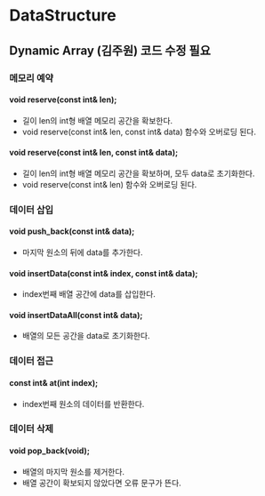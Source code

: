 # DataStructure

## Dynamic Array (김주원) 코드 수정 필요
### 메모리 예약
#### void reserve(const int& len);
- 길이 len의 int형 배열 메모리 공간을 확보한다.
- void reserve(const int& len, const int& data) 함수와 오버로딩 된다.
#### void reserve(const int& len, const int& data);
- 길이 len의 int형 배열 메모리 공간을 확보하며, 모두 data로 초기화한다.
- void reserve(const int& len) 함수와 오버로딩 된다.
### 데이터 삽입
#### void push_back(const int& data);
- 마지막 원소의 뒤에 data를 추가한다.
#### void insertData(const int& index, const int& data);
- index번째 배열 공간에 data를 삽입한다.
#### void insertDataAll(const int& data);
- 배열의 모든 공간을 data로 초기화한다.
### 데이터 접근
#### const int& at(int index);
- index번째 원소의 데이터를 반환한다.
### 데이터 삭제
#### void pop_back(void);
- 배열의 마지막 원소를 제거한다.
- 배열 공간이 확보되지 않았다면 오류 문구가 뜬다.
